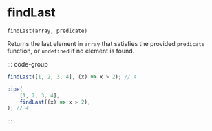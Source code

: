 # findLast

`findLast(array, predicate)`

Returns the last element in `array` that satisfies the provided `predicate` function, or `undefined` if no element is found.

::: code-group

```ts [data-first]
findLast([1, 2, 3, 4], (x) => x > 2); // 4
```

```ts [data-last]
pipe(
    [1, 2, 3, 4],
    findLast((x) => x > 2),
); // 4
```

:::
